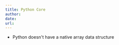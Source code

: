 ```yaml
---
title: Python Core 
author: 
date: 
url: 
---
```


- Python doesn't have a native array data structure